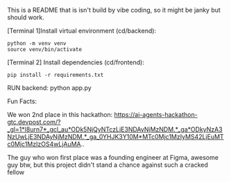 
This is a README that is isn't build by vibe coding, so it might be janky but should work.


[Terminal 1]Install virtual environment (cd/backend):

    python -m venv venv
    source venv/bin/activate


[Terminal 2] Install dependencies (cd/frontend):

    pip install -r requirements.txt

RUN backend:
    python app.py


Fun Facts:

We won 2nd place in this hackathon:
https://ai-agents-hackathon-gtc.devpost.com/?_gl=1*l8urn7*_gcl_au*ODk5NjQyNTczLjE3NDAyNjMzNDM.*_ga*ODkyNzA3NzUwLjE3NDAyNjMzNDM.*_ga_0YHJK3Y10M*MTc0Mjc1MzIyMS42LjEuMTc0Mjc1MzIzOS4wLjAuMA..

The guy who won first place was a founding engineer at Figma, awesome guy btw, but this project didn't stand a chance against such a cracked fellow
